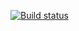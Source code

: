 [![Build status](https://ci.appveyor.com/api/projects/status/hig1ggkabgs8992d?svg=true)](https://ci.appveyor.com/project/DeminaDaria/patternsordercard)

